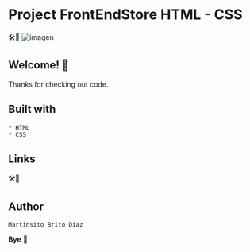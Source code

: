 # Project FrontEndStore HTML - CSS

🛠🦺
![imagen](https://user-images.githubusercontent.com/54644026/144559711-d6153c76-3c19-4fde-945d-07a131bb0f6b.png)


## Welcome! 👋

Thanks for checking out code.

## Built with
    * HTML
    * CSS

## Links

🛠🦺

## Author

    Martinsito Brito Diaz

**Bye** 🚀